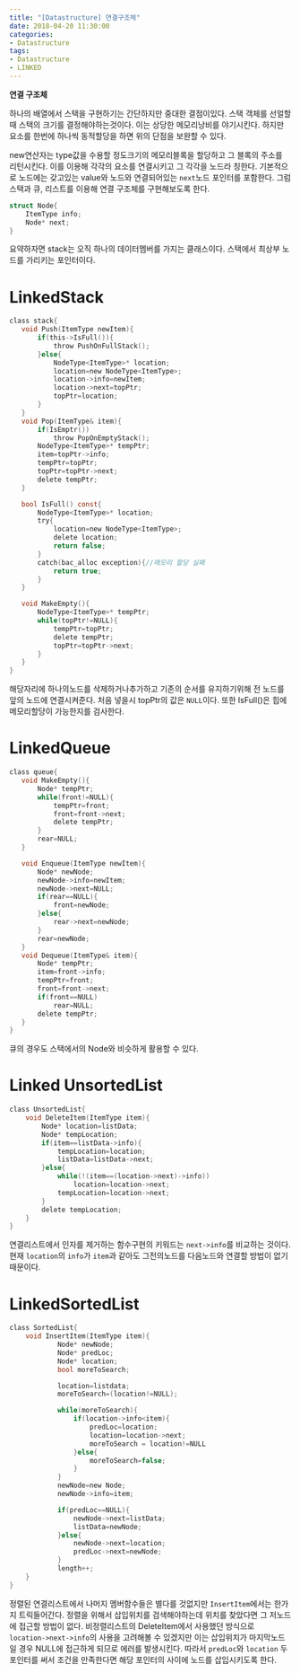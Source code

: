 ```yaml
---
title: "[Datastructure] 연결구조체"
date: 2018-04-20 11:30:00
categories:
- Datastructure
tags:
- Datastructure
- LINKED
---
```

**연결 구조체**

하나의 배열에서 스택을 구현하기는 간단하지만 중대한 결점이있다. 스택 객체를 선얼할 때 스택의 크기를 결정해야하는것이다. 이는 상당한 메모리낭비를 야기시킨다. 하지만 요소를 한번에 하나씩 동적할당을 하면 위의 단점을 보완할 수 있다.<br/>

new연산자는 type값을 수용할 정도크기의 메모리블록을 할당하고 그 블록의 주소를 리턴시킨다. 이를 이용해 각각의 요소를 연결시키고 그 각각을 노드라 칭한다. 기본적으로 노드에는 갖고있는 value와 노드와 연결되어있는 `next`노드 포인터를 포함한다. 그럼 스택과 큐, 리스트를 이용해 연결 구조체를 구현해보도록 한다.<br/>

 ```c
 struct Node{
	 ItemType info;
	 Node* next;
 }
 ```
 요약하자면 stack는 오직 하나의 데이터멤버를 가지는 클래스이다. 스택에서 최상부 노드를 가리키는 포인터이다.
# LinkedStack
 ```c
 class stack{
	void Push(ItemType newItem){
		if(this->IsFull()){
			throw PushOnFullStack();
		}else{
			NodeType<ItemType>* location;
			location=new NodeType<ItemType>;
			location->info=newItem;
			location->next=topPtr;
			topPtr=location;
		}
	}
	void Pop(ItemType& item){
		if(IsEmptr())
			throw PopOnEmptyStack();
		NodeType<ItemType>* tempPtr;
		item=topPtr->info;
		tempPtr=topPtr;
		topPtr=topPtr->next;
		delete tempPtr;
	}

	bool IsFull() const{
		NodeType<ItemType>* location;
		try{
			location=new NodeType<ItemType>;
			delete location;
			return false;
		}
		catch(bac_alloc exception){//메모리 할당 실패
			return true;
		}
	}

	void MakeEmpty(){
		NodeType<ItemType>* tempPtr;
		while(topPtr!=NULL){
			tempPtr=topPtr;
			delete tempPtr;
			topPtr=topPtr->next;
		}
	}
}
 ```
 해당자리에 하나의노드를 삭제하거나추가하고 기존의 순서를 유지하기위해 전 노드를 앞의 노드에 연결시켜준다. 처음 넣을시 topPtr의 값은 `NULL`이다. 또한 IsFull()은 힙에 메모리할당이 가능한지를 검사한다.<br/>
# LinkedQueue
 ```c
class queue{
	void MakeEmpty(){
		Node* tempPtr;
		while(front!=NULL){
			tempPtr=front;
			front=front->next;
			delete tempPtr;
		}
		rear=NULL;
	}

	void Enqueue(ItemType newItem){
		Node* newNode;
		newNode->info=newItem;
		newNode->next=NULL;
		if(rear==NULL){
			front=newNode;
		}else{
			rear->next=newNode;
		}
		rear=newNode;			
	}
	void Dequeue(ItemType& item){
		Node* tempPtr;
		item=front->info;
		tempPtr=front;
		front=front->next;
		if(front==NULL)
			rear=NULL;
		delete tempPtr;
	}
}
```
큐의 경우도 스택에서의 Node와 비슷하게 활용할 수 있다.
# Linked UnsortedList
```c
class UnsortedList{
	void DeleteItem(ItemType item){
		Node* location=listData;
		Node* tempLocation;
		if(item==listData->info){
			tempLocation=location;
			listData=listData->next;
		}else{
			while(!(item==(location->next)->info))
				location=location->next;
			tempLocation=location->next;
		}
		delete tempLocation;
	}
}
```
연결리스트에서 인자를 제거하는 함수구현의 키워드는 `next->info`를 비교하는 것이다. 현재 `location`의 `info`가 `item`과 같아도 그전의노드를 다음노드와 연결할 방법이 없기 때문이다.

# LinkedSortedList
```c
class SortedList{
	void InsertItem(ItemType item){
			Node* newNode;
			Node* predLoc;
			Node* location;
			bool moreToSearch;

			location=listdata;
			moreToSearch=(location!=NULL);

			while(moreToSearch){
				if(location->info<item){
					predLoc=location;
					location=location->next;
					moreToSearch = location!=NULL
				}else{
					moreToSearch=false;
				}
			}
			newNode=new Node;
			newNode->info=item;

			if(predLoc==NULL){
				newNode->next=listData;
				listData=newNode;
			}else{
				newNode->next=location;
				predLoc->next=newNode;
			}
			length++;
	}
}
```
정렬된 연결리스트에서 나머지 멤버함수들은 별다를 것없지만 `InsertItem`에서는 한가지 트릭들어간다. 정렬을 위해서 삽입위치를 검색해야하는데 위치를 찾았다면 그 저노드에 접근할 방법이 없다. 비정렬리스트의 DeleteItem에서 사용했던 방식으로 `location->next->info`의 사용을 고려해볼 수 있겠지만 이는 삽입위치가 마지막노드일 경우 NULL에 접근하게 되므로 에러를 발생시킨다. 따라서 `predLoc`와 `location` 두 포인터를 써서 조건을 만족한다면 해당 포인터의 사이에 노드를 삽입시키도록 한다.
